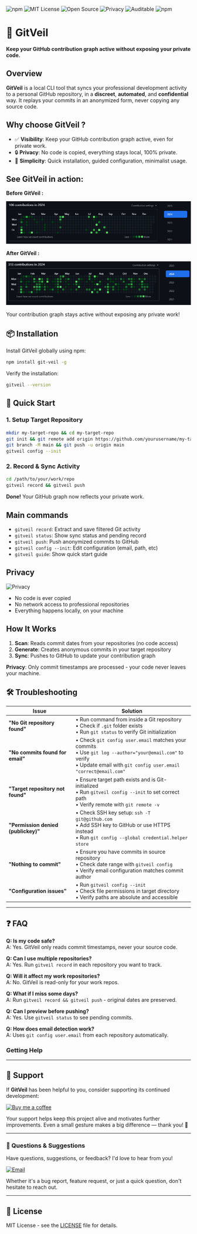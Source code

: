![npm](https://img.shields.io/npm/v/git-veil)
![MIT License](https://img.shields.io/badge/License-MIT-green)
![Open Source](https://img.shields.io/badge/Open%20Source-Yes-brightgreen)
![Privacy](https://img.shields.io/badge/100%25%20private-0%25%20code%20shared-blue)
![Auditable](https://img.shields.io/badge/Code-Fully%20Auditable-brightgreen)
![npm](https://img.shields.io/npm/dw/git-veil)

# 🚀 GitVeil

**Keep your GitHub contribution graph active without exposing your private code.**

## Overview

**GitVeil** is a local CLI tool that syncs your professional development activity to a personal GitHub repository, in a **discreet**, **automated**, and **confidential** way. It replays your commits in an anonymized form, never copying any source code.


## Why choose GitVeil ?

- ✅ **Visibility**: Keep your GitHub contribution graph active, even for private work.
- 🔒 **Privacy**: No code is copied, everything stays local, 100% private.
- 🧘 **Simplicity**: Quick installation, guided configuration, minimalist usage.


## See GitVeil in action:

**Before GitVeil :**

![Before](https://github.com/tardieunicolas/gitveil/blob/main/assets/gitpulse-demo-2024.png)

**After GitVeil :**

![After](https://github.com/tardieunicolas/gitveil/blob/main/assets/gitpulse-demo-2024-after.png)

Your contribution graph stays active without exposing any private work!


## 📦 Installation

Install GitVeil globally using npm:

```bash
npm install git-veil -g
```

Verify the installation:

```bash
gitveil --version
```



## 🚀 Quick Start

### 1. Setup Target Repository

```bash
mkdir my-target-repo && cd my-target-repo
git init && git remote add origin https://github.com/yourusername/my-target-repo.git
git branch -M main && git push -u origin main
gitveil config --init
```

### 2. Record & Sync Activity

```bash
cd /path/to/your/work/repo
gitveil record && gitveil push
```

**Done!** Your GitHub graph now reflects your private work.



## Main commands

- `gitveil record`: Extract and save filtered Git activity
- `gitveil status`: Show sync status and pending record
- `gitveil push`: Push anonymized commits to GitHub
- `gitveil config --init`: Edit configuration (email, path, etc)
- `gitveil guide`: Show quick start guide



## Privacy

![Privacy](https://img.shields.io/badge/100%25%20private-0%25%20code%20shared-blue)

- No code is ever copied
- No network access to professional repositories
- Everything happens locally, on your machine



## How It Works

1. **Scan**: Reads commit dates from your repositories (no code access)
2. **Generate**: Creates anonymous commits in your target repository
3. **Sync**: Pushes to GitHub to update your contribution graph

**Privacy**: Only commit timestamps are processed - your code never leaves your machine.


## 🛠 Troubleshooting


| Issue | Solution |
|-------|----------|
| **"No Git repository found"** | • Run command from inside a Git repository<br>• Check if `.git` folder exists<br>• Run `git status` to verify Git initialization |
| **"No commits found for email"** | • Check `git config user.email` matches your commits<br>• Use `git log --author="your@email.com"` to verify<br>• Update email with `git config user.email "correct@email.com"` |
| **"Target repository not found"** | • Ensure target path exists and is Git-initialized<br>• Run `gitveil config --init` to set correct path<br>• Verify remote with `git remote -v` |
| **"Permission denied (publickey)"** | • Check SSH key setup: `ssh -T git@github.com`<br>• Add SSH key to GitHub or use HTTPS instead<br>• Run `git config --global credential.helper store` |
| **"Nothing to commit"** | • Ensure you have commits in source repository<br>• Check date range with `gitveil config`<br>• Verify email configuration matches commit author |
| **"Configuration issues"** | • Run `gitveil config --init`<br>• Check file permissions in target directory<br>• Verify paths are absolute and accessible |


---

## ❓ FAQ

**Q: Is my code safe?**  
A: Yes. GitVeil only reads commit timestamps, never your source code.

**Q: Can I use multiple repositories?**  
A: Yes. Run `gitveil record` in each repository you want to track.

**Q: Will it affect my work repositories?**  
A: No. GitVeil is read-only for your work repos.

**Q: What if I miss some days?**  
A: Run `gitveil record && gitveil push` - original dates are preserved.

**Q: Can I preview before pushing?**  
A: Yes. Use `gitveil status` to see pending commits.

**Q: How does email detection work?**  
A: Uses `git config user.email` from each repository automatically.

### Getting Help

---

## 💬 Support

If **GitVeil** has been helpful to you, consider supporting its continued development:

[![Buy me a coffee](https://img.shields.io/badge/Buy%20me%20a%20coffee-☕-FFDD00?style=for-the-badge&logo=buy-me-a-coffee&logoColor=black)](https://coff.ee/nicolastardieu)

Your support helps keep this project alive and motivates further improvements.
Even a small gesture makes a big difference — thank you! 🙏

---

### 📧 Questions & Suggestions

Have questions, suggestions, or feedback? I'd love to hear from you!

[![Email](https://img.shields.io/badge/Email-Contact%20me-blue?style=for-the-badge&logo=gmail&logoColor=white)](mailto:ntardieu.contact@gmail.com?subject=GitVeil%20-%20Question/Suggestion)

Whether it's a bug report, feature request, or just a quick question, don't hesitate to reach out.

---

## 📄 License

MIT License - see the [LICENSE](LICENSE) file for details.